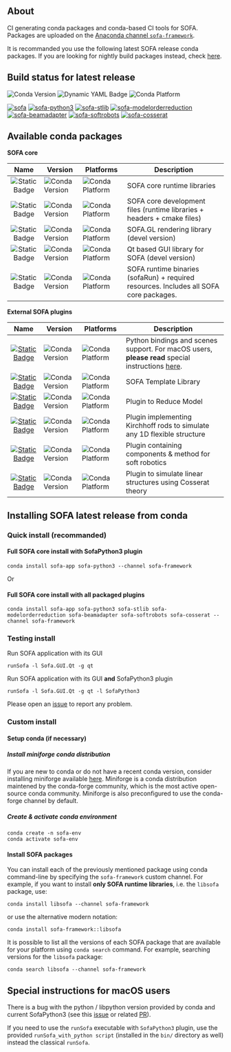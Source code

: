 ## About

CI generating conda packages and conda-based CI tools for SOFA.
Packages are uploaded on the [Anaconda channel `sofa-framework`](https://anaconda.org/sofa-framework/repo).

It is recommanded you use the following latest SOFA release conda packages. If you are looking for nightly build packages instead, check [here](https://github.com/sofa-framework/conda-ci/blob/master/nightly.md).

## Build status for latest release

![Conda Version](https://img.shields.io/conda/vn/sofa-framework/libsofa?label=SOFA%20release&color=4dc71f)
![Dynamic YAML Badge](https://img.shields.io/badge/dynamic/yaml?url=https%3A%2F%2Fraw.githubusercontent.com%2Fsofa-framework%2Fconda-ci%2Frefs%2Fheads%2Fmaster%2F.github%2Fworkflows%2Fsofa-python3.yml&query=%24.jobs.build-publish-sofa-python3.strategy.matrix.python&label=Python%20versions) ![Conda Platform](https://img.shields.io/conda/pn/sofa-framework/libsofa?label=Supported%20platforms)
 
[![sofa](https://github.com/sofa-framework/conda-ci/actions/workflows/sofa.yml/badge.svg)](https://github.com/sofa-framework/conda-ci/actions/workflows/sofa.yml) [![sofa-python3](https://github.com/sofa-framework/conda-ci/actions/workflows/sofa-python3.yml/badge.svg)](https://github.com/sofa-framework/conda-ci/actions/workflows/sofa-python3.yml) [![sofa-stlib](https://github.com/sofa-framework/conda-ci/actions/workflows/sofa-stlib.yml/badge.svg)](https://github.com/sofa-framework/conda-ci/actions/workflows/sofa-stlib.yml) [![sofa-modelorderreduction](https://github.com/sofa-framework/conda-ci/actions/workflows/sofa-modelorderreduction.yml/badge.svg)](https://github.com/sofa-framework/conda-ci/actions/workflows/sofa-modelorderreduction.yml) [![sofa-beamadapter](https://github.com/sofa-framework/conda-ci/actions/workflows/sofa-beamadapter.yml/badge.svg)](https://github.com/sofa-framework/conda-ci/actions/workflows/sofa-beamadapter.yml) [![sofa-softrobots](https://github.com/sofa-framework/conda-ci/actions/workflows/sofa-softrobots.yml/badge.svg)](https://github.com/sofa-framework/conda-ci/actions/workflows/sofa-softrobots.yml) [![sofa-cosserat](https://github.com/sofa-framework/conda-ci/actions/workflows/sofa-cosserat.yml/badge.svg)](https://github.com/sofa-framework/conda-ci/actions/workflows/sofa-cosserat.yml)

## Available conda packages

**SOFA core**

| Name | Version | Platforms | Description |
| :---------: | ----------- | ------- | ------ |
| ![Static Badge](https://img.shields.io/badge/libsofa-98c610) | ![Conda Version](https://img.shields.io/conda/vn/sofa-framework/libsofa) | ![Conda Platform](https://img.shields.io/conda/pn/sofa-framework/libsofa) |  SOFA core runtime libraries |
| ![Static Badge](https://img.shields.io/badge/sofa--devel-98c610) | ![Conda Version](https://img.shields.io/conda/vn/sofa-framework/sofa-devel) | ![Conda Platform](https://img.shields.io/conda/pn/sofa-framework/sofa-devel) |  SOFA core development files (runtime libraries + headers + cmake files) |
| ![Static Badge](https://img.shields.io/badge/sofa--gl-98c610) | ![Conda Version](https://img.shields.io/conda/vn/sofa-framework/sofa-gl) | ![Conda Platform](https://img.shields.io/conda/pn/sofa-framework/sofa-gl) |  SOFA.GL rendering library (devel version) |
| ![Static Badge](https://img.shields.io/badge/sofa--gui--qt-98c610) | ![Conda Version](https://img.shields.io/conda/vn/sofa-framework/sofa-gui-qt) | ![Conda Platform](https://img.shields.io/conda/pn/sofa-framework/sofa-gui-qt) |  Qt based GUI library for SOFA (devel version) |
| ![Static Badge](https://img.shields.io/badge/sofa--app-98c610) | ![Conda Version](https://img.shields.io/conda/vn/sofa-framework/sofa-app) | ![Conda Platform](https://img.shields.io/conda/pn/sofa-framework/sofa-app) | SOFA runtime binaries (sofaRun) + required resources. Includes all SOFA core packages. |

**External SOFA plugins**

| Name | Version | Platforms | Description |
| :---------: | ----------- | ------- | ------ |
| [![Static Badge](https://img.shields.io/badge/sofa--python3-98c610)](https://github.com/sofa-framework/SofaPython3) | ![Conda Version](https://img.shields.io/conda/vn/sofa-framework/sofa-python3) | ![Conda Platform](https://img.shields.io/conda/pn/sofa-framework/sofa-python3) |  Python bindings and scenes support. For macOS users, **please read** special instructions [here](#special-instructions-for-macOS-users). |
| [![Static Badge](https://img.shields.io/badge/sofa--stlib-98c610)](https://github.com/SofaDefrost/STLIB) | ![Conda Version](https://img.shields.io/conda/vn/sofa-framework/sofa-stlib) | ![Conda Platform](https://img.shields.io/conda/pn/sofa-framework/sofa-stlib) | SOFA Template Library |
| [![Static Badge](https://img.shields.io/badge/sofa--modelorderreduction-98c610)](https://github.com/SofaDefrost/ModelOrderReduction) | ![Conda Version](https://img.shields.io/conda/vn/sofa-framework/sofa-modelorderreduction) | ![Conda Platform](https://img.shields.io/conda/pn/sofa-framework/sofa-modelorderreduction) | Plugin to Reduce Model |
| [![Static Badge](https://img.shields.io/badge/sofa--beamadapter-98c610)](https://github.com/sofa-framework/BeamAdapter) | ![Conda Version](https://img.shields.io/conda/vn/sofa-framework/sofa-beamadapter) | ![Conda Platform](https://img.shields.io/conda/pn/sofa-framework/sofa-beamadapter) | Plugin implementing Kirchhoff rods to simulate any 1D flexible structure |
| [![Static Badge](https://img.shields.io/badge/sofa--softrobots-98c610)](https://github.com/SofaDefrost/SoftRobots) | ![Conda Version](https://img.shields.io/conda/vn/sofa-framework/sofa-softrobots) | ![Conda Platform](https://img.shields.io/conda/pn/sofa-framework/sofa-softrobots) |  Plugin containing components & method for soft robotics |
| [![Static Badge](https://img.shields.io/badge/sofa--cosserat-98c610)](https://github.com/SofaDefrost/Cosserat) | ![Conda Version](https://img.shields.io/conda/vn/sofa-framework/sofa-cosserat) | ![Conda Platform](https://img.shields.io/conda/pn/sofa-framework/sofa-cosserat) |  Plugin to simulate linear structures using Cosserat theory |

## Installing SOFA latest release from conda

### Quick install (recommanded)

#### Full SOFA core install with SofaPython3 plugin

```
conda install sofa-app sofa-python3 --channel sofa-framework
```

Or
#### Full SOFA core install with all packaged plugins

```
conda install sofa-app sofa-python3 sofa-stlib sofa-modelorderreduction sofa-beamadapter sofa-softrobots sofa-cosserat --channel sofa-framework
```
### Testing install

Run SOFA application with its GUI

```
runSofa -l Sofa.GUI.Qt -g qt
```

Run SOFA application with its GUI **and** SofaPython3 plugin

```
runSofa -l Sofa.GUI.Qt -g qt -l SofaPython3
```

Please open an [issue](https://github.com/sofa-framework/conda-ci/issues) to report any problem.

### Custom install

#### Setup conda (if necessary)

##### Install miniforge conda distribution

If you are new to conda or do not have a recent conda version, consider installing miniforge available [here](https://github.com/conda-forge/miniforge). Miniforge is a conda distribution maintened by the conda-forge community, which is the most active open-source conda community. Miniforge is also preconfigured to use the conda-forge channel by default. 

##### Create & activate conda environment

```
conda create -n sofa-env
conda activate sofa-env
```

#### Install SOFA packages

You can install each of the previously mentioned package using conda command-line by specifying the `sofa-framework` custom channel. For example, if you want to install **only SOFA runtime libraries**, i.e. the `libsofa` package, use:

```
conda install libsofa --channel sofa-framework
```

or use the alternative modern notation:

```
conda install sofa-framework::libsofa
```

It is possible to list all the versions of each SOFA package that are available for your platform using `conda search` command. For example, searching versions for the `libsofa` package:

```
conda search libsofa --channel sofa-framework
```

## Special instructions for macOS users

There is a bug with the python / libpython version provided by conda and current SofaPython3 (see this [issue](https://github.com/sofa-framework/SofaPython3/issues/393) or related [PR](https://github.com/sofa-framework/SofaPython3/pull/394)).

If you need to use the `runSofa` executable with `SofaPython3` plugin, use the provided `runSofa_with_python script` (installed in the `bin/` directory as well) instead the classical `runSofa`.
